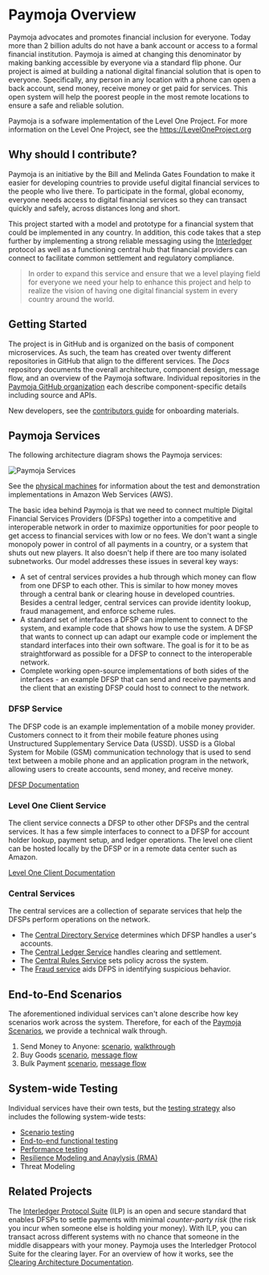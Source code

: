 # Paymoja Overview
Paymoja advocates and promotes financial inclusion for everyone. Today more than 2 billion adults do not have a bank account or access to a formal financial institution.  Paymoja is aimed at changing this denominator by making banking accessible by everyone via a standard flip phone.  Our project is aimed at building a national digital financial solution that is open to everyone.  Specifically, any person in any location with a phone can open a back account, send money, receive money or get paid for services.  This open system will help the poorest people in the most remote locations to ensure a safe and reliable solution.  

Paymoja is a sofware implementation of the Level One Project. For more information on the Level One Project, see the https://LevelOneProject.org

## Why should I contribute?
Paymoja is an initiative by the Bill and Melinda Gates Foundation to make it easier for developing countries to provide useful digital financial services to the people who live there. To participate in the formal, global economy, everyone needs access to digital financial services so they can transact quickly and safely, across distances long and short.  

This project started with a model and prototype for a financial system that could be implemented in any country.  In addition, this code takes that a step further by implementing a strong reliable messaging using the [Interledger](http://interledger.org) protocol as well as a functioning central hub that financial providers can connect to facilitate common settlement and regulatory compliance.

> In order to expand this service and ensure that we a level playing field for everyone we need your help to enhance this project and help to realize the vision of having one digital financial system in every country around the world.

## Getting Started
The project is in GitHub and is organized on the basis of component microservices.  As such, the team has created over twenty different repositories in GitHub that align to the different services.  The _Docs_ repository documents the overall architecture, component design, message flow, and an overview of the Paymoja software. Individual repositories in the [Paymoja GitHub organization](https://github.com/LevelOneProject/) each describe component-specific details including source and APIs.

New developers, see the [contributors guide](./contribute.md) for onboarding materials.

## Paymoja Services
The following architecture diagram shows the Paymoja services:

![Paymoja Services](https://github.com/LevelOneProject/Docs/blob/master/Wiki/Basic%20Overview.png)

See the [physical machines](https://github.com/LevelOneProject/Docs/blob/master/AWS/Infrastructure/machines.md) for information about the test and demonstration implementations in Amazon Web Services (AWS).

The basic idea behind Paymoja is that we need to connect multiple Digital Financial Services Providers (DFSPs) together into a competitive and interoperable network in order to maximize opportunities for poor people to get access to financial services with low or no fees. We don't want a single monopoly power in control of all payments in a country, or a system that shuts out new players. It also doesn't help if there are too many isolated subnetworks. Our model addresses these issues in several key ways:

- A set of central services provides a hub through which money can flow from one DFSP to each other. This is similar to how money moves through a central bank or clearing house in developed countries. Besides a central ledger, central services can provide identity lookup, fraud management, and enforce scheme rules.
- A standard set of interfaces a DFSP can implement to connect to the system, and example code that shows how to use the system. A DFSP that wants to connect up can adapt our example code or implement the standard interfaces into their own software. The goal is for it to be as straightforward as possible for a DFSP to connect to the interoperable network.
- Complete working open-source implementations of both sides of the interfaces - an example DFSP that can send and receive payments and the client that an existing DFSP could host to connect to the network.

### DFSP Service
The DFSP code is an example implementation of a mobile money provider. Customers connect to it from their mobile feature phones using Unstructured Supplementary Service Data (USSD). USSD is a Global System for Mobile (GSM) communication technology that is used to send text between a mobile phone and an application program in the network, allowing users to create accounts, send money, and receive money.

[DFSP Documentation](https://github.com/LevelOneProject/Docs/blob/master/DFSP)

### Level One Client Service
The client service connects a DFSP to other other DFSPs and the central services. It has a few simple interfaces to connect to a DFSP for account holder lookup, payment setup, and ledger operations. The level one client can be hosted locally by the DFSP or in a remote data center such as Amazon.

[Level One Client Documentation](https://github.com/LevelOneProject/Docs/blob/master/LevelOneClient)

### Central Services
The central services are a collection of separate services that help the DFSPs perform operations on the network.

- The [Central Directory Service](https://github.com/LevelOneProject/Docs/blob/master/CentralDirectory) determines which DFSP handles a user's accounts.
- The [Central Ledger Service](https://github.com/LevelOneProject/Docs/blob/master/CentralLedger) handles clearing and settlement.
- The [Central Rules Service](https://github.com/LevelOneProject/Docs/blob/master/CentralRules) sets policy across the system.
- The [Fraud service](https://github.com/LevelOneProject/central-fraud-sharing) aids DFPS in identifying suspicious behavior.

## End-to-End Scenarios
The aforementioned individual services can't alone describe how key scenarios work across the system. Therefore, for each of the [Paymoja Scenarios](https://github.com/LevelOneProject/paymoja/contribute/Scenarios.md), we provide a technical walk through.

1. Send Money to Anyone: [scenario](https://github.com/LevelOneProject/Docs/blob/master/scenarios.md#send-money-to-anyone),  [walkthrough](https://github.com/LevelOneProject/Docs/blob/master/LevelOneClient/scenarios/Send%20Payment.md)
2. Buy Goods [scenario](https://github.com/LevelOneProject/Docs/blob/master/scenarios.md#buy-goods---pending-transactions), [message flow](https://github.com/LevelOneProject/Docs/blob/master/DFSP/PendingTransactions/README.md)
3. Bulk Payment [scenario](https://github.com/LevelOneProject/Docs/blob/master/scenarios.md#bulk-payments), [message flow](https://github.com/LevelOneProject/Docs/blob/master/DFSP/BulkPayment/README.md)

## System-wide Testing
Individual services have their own tests, but the [testing strategy](https://github.com/LevelOneProject/paymojacontribute/Manual-and-automated-testing-strategy.md) also includes the following system-wide tests:

- [Scenario testing](https://github.com/LevelOneProject/Docs/blob/master/test/end-to-end/readme.md)
- [End-to-end functional testing](https://github.com/LevelOneProject/interop-functional-tests)
- [Performance testing](https://github.com/LevelOneProject/Docs/blob/master/test/performance)
- [Resilience Modeling and Anaylysis (RMA)](https://github.com/LevelOneProject/Docs/blob/master/RMD.md)
- Threat Modeling

## Related Projects
The [Interledger Protocol Suite](https://interledger.org/) (ILP) is an open and secure standard that enables DFSPs to settle payments with minimal _counter-party risk_ (the risk you incur when someone else is holding your money). With ILP, you can transact across different systems with no chance that someone in the middle disappears with your money. Paymoja uses the Interledger Protocol Suite for the clearing layer. For an overview of how it works, see the [Clearing Architecture Documentation](https://github.com/LevelOneProject/Docs/blob/master/ILP).
